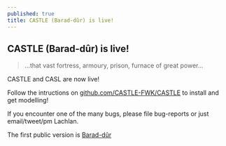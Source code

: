 ```yaml
---
published: true
title: CASTLE (Barad-dûr) is live!
---
```

## CASTLE (Barad-dûr) is live!

>  ...that vast fortress, armoury, prison, furnace of great power...

CASTLE and CASL are now live!

Follow the intructions on [github.com/CASTLE-FWK/CASTLE](github.com/CASTLE-FWK/CASTLE) to install and get modelling!

If you encounter one of the many bugs, please file bug-reports or just email/tweet/pm Lachlan.


The first public version is [Barad-dûr](https://en.wikipedia.org/wiki/Barad-d%C3%BBr)

